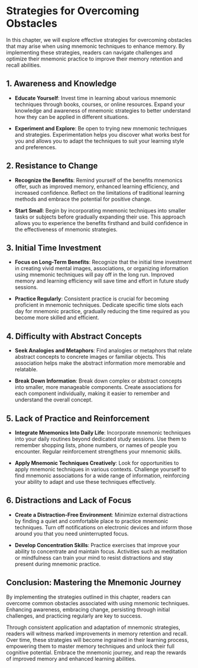 Strategies for Overcoming Obstacles
==============================================

In this chapter, we will explore effective strategies for overcoming obstacles that may arise when using mnemonic techniques to enhance memory. By implementing these strategies, readers can navigate challenges and optimize their mnemonic practice to improve their memory retention and recall abilities.

**1. Awareness and Knowledge**
------------------------------

* **Educate Yourself**: Invest time in learning about various mnemonic techniques through books, courses, or online resources. Expand your knowledge and awareness of mnemonic strategies to better understand how they can be applied in different situations.

* **Experiment and Explore**: Be open to trying new mnemonic techniques and strategies. Experimentation helps you discover what works best for you and allows you to adapt the techniques to suit your learning style and preferences.

**2. Resistance to Change**
---------------------------

* **Recognize the Benefits**: Remind yourself of the benefits mnemonics offer, such as improved memory, enhanced learning efficiency, and increased confidence. Reflect on the limitations of traditional learning methods and embrace the potential for positive change.

* **Start Small**: Begin by incorporating mnemonic techniques into smaller tasks or subjects before gradually expanding their use. This approach allows you to experience the benefits firsthand and build confidence in the effectiveness of mnemonic strategies.

**3. Initial Time Investment**
------------------------------

* **Focus on Long-Term Benefits**: Recognize that the initial time investment in creating vivid mental images, associations, or organizing information using mnemonic techniques will pay off in the long run. Improved memory and learning efficiency will save time and effort in future study sessions.

* **Practice Regularly**: Consistent practice is crucial for becoming proficient in mnemonic techniques. Dedicate specific time slots each day for mnemonic practice, gradually reducing the time required as you become more skilled and efficient.

**4. Difficulty with Abstract Concepts**
----------------------------------------

* **Seek Analogies and Metaphors**: Find analogies or metaphors that relate abstract concepts to concrete images or familiar objects. This association helps make the abstract information more memorable and relatable.

* **Break Down Information**: Break down complex or abstract concepts into smaller, more manageable components. Create associations for each component individually, making it easier to remember and understand the overall concept.

**5. Lack of Practice and Reinforcement**
-----------------------------------------

* **Integrate Mnemonics Into Daily Life**: Incorporate mnemonic techniques into your daily routines beyond dedicated study sessions. Use them to remember shopping lists, phone numbers, or names of people you encounter. Regular reinforcement strengthens your mnemonic skills.

* **Apply Mnemonic Techniques Creatively**: Look for opportunities to apply mnemonic techniques in various contexts. Challenge yourself to find mnemonic associations for a wide range of information, reinforcing your ability to adapt and use these techniques effectively.

**6. Distractions and Lack of Focus**
-------------------------------------

* **Create a Distraction-Free Environment**: Minimize external distractions by finding a quiet and comfortable place to practice mnemonic techniques. Turn off notifications on electronic devices and inform those around you that you need uninterrupted focus.

* **Develop Concentration Skills**: Practice exercises that improve your ability to concentrate and maintain focus. Activities such as meditation or mindfulness can train your mind to resist distractions and stay present during mnemonic practice.

**Conclusion: Mastering the Mnemonic Journey**
----------------------------------------------

By implementing the strategies outlined in this chapter, readers can overcome common obstacles associated with using mnemonic techniques. Enhancing awareness, embracing change, persisting through initial challenges, and practicing regularly are key to success.

Through consistent application and adaptation of mnemonic strategies, readers will witness marked improvements in memory retention and recall. Over time, these strategies will become ingrained in their learning process, empowering them to master memory techniques and unlock their full cognitive potential. Embrace the mnemonic journey, and reap the rewards of improved memory and enhanced learning abilities.

